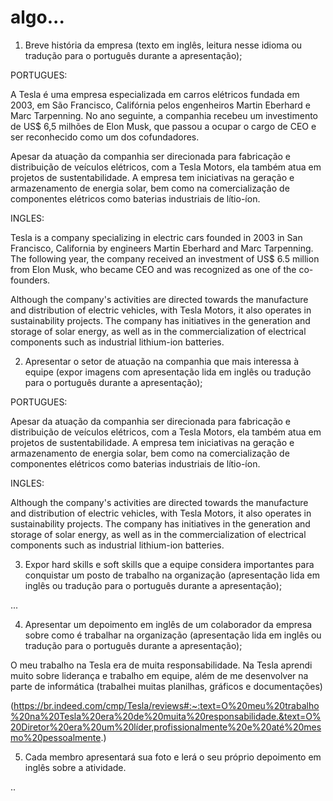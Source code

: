 # algo...



1. Breve história da empresa (texto em inglês, leitura nesse idioma ou 
tradução para o português durante a apresentação);

PORTUGUES: 

A Tesla é uma empresa especializada em carros elétricos fundada em 2003, em São Francisco, Califórnia pelos engenheiros  Martin Eberhard e Marc Tarpenning. No ano seguinte, a companhia recebeu um investimento de US$ 6,5 milhões de Elon Musk, que passou a ocupar o cargo de CEO e ser reconhecido como um dos cofundadores.

Apesar da atuação da companhia ser direcionada para fabricação e distribuição de veículos elétricos, com a Tesla Motors, ela também atua em projetos de sustentabilidade. A empresa tem iniciativas na geração e armazenamento de energia solar, bem como na comercialização de componentes elétricos como baterias industriais de lítio-íon.

INGLES: 

Tesla is a company specializing in electric cars founded in 2003 in San Francisco, California by engineers Martin Eberhard and Marc Tarpenning. The following year, the company received an investment of US$ 6.5 million from Elon Musk, who became CEO and was recognized as one of the co-founders.

Although the company's activities are directed towards the manufacture and distribution of electric vehicles, with Tesla Motors, it also operates in sustainability projects. The company has initiatives in the generation and storage of solar energy, as well as in the commercialization of electrical components such as industrial lithium-ion batteries.

2. Apresentar o setor de atuação na companhia que mais interessa à equipe (expor imagens com
apresentação lida em inglês ou tradução para o português durante a apresentação);


PORTUGUES: 

Apesar da atuação da companhia ser direcionada para fabricação e distribuição de veículos elétricos, com a Tesla Motors, ela também atua em projetos de sustentabilidade. A empresa tem iniciativas na geração e armazenamento de energia solar, bem como na comercialização de componentes elétricos como baterias industriais de lítio-íon.

INGLES: 

Although the company's activities are directed towards the manufacture and distribution of electric vehicles, with Tesla Motors, it also operates in sustainability projects. The company has initiatives in the generation and storage of solar energy, as well as in the commercialization of electrical components such as industrial lithium-ion batteries.


3. Expor hard skills e soft skills que a equipe considera importantes para conquistar um posto de trabalho na organização (apresentação lida em inglês ou tradução para o português durante a apresentação);


...


4. Apresentar um depoimento em inglês de um colaborador da empresa sobre como é trabalhar na organização (apresentação lida em inglês ou tradução para o português durante a apresentação);

O meu trabalho na Tesla era de muita responsabilidade.
Na Tesla aprendi muito sobre liderança e trabalho em equipe, além de me desenvolver na parte de informática (trabalhei muitas planilhas, gráficos e documentações)

(https://br.indeed.com/cmp/Tesla/reviews#:~:text=O%20meu%20trabalho%20na%20Tesla%20era%20de%20muita%20responsabilidade.&text=O%20Diretor%20era%20um%20líder,profissionalmente%20e%20até%20mesmo%20pessoalmente.)

5. Cada membro apresentará sua foto e lerá o seu próprio depoimento em inglês sobre a atividade.

..
